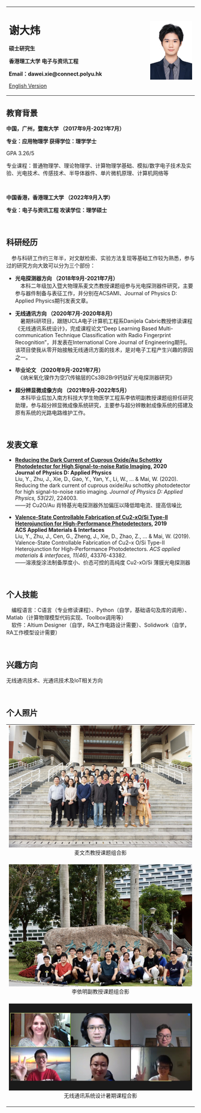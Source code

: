 <div>
<table border="0">
  <tr>
    <td width="75%">
      <h1> 谢大炜 </h1>
      <p><b> 硕士研究生 </b></p>
      <p><b> 香港理工大学 电子与资讯工程 </b></p>
      <p><b> Email：dawei.xie@connect.polyu.hk </b></p>
      <p><a href="/index.html">English Version</a></p>
    </td>
    <td width="25%">
      <img src="/PersonalPhoto.jpg" width="100%">
    </td>
  </tr>
</table>
</div>


## 教育背景

**中国，广州，暨南大学 （2017年9月-2021年7月）**

**专业：应用物理学 获得学位：理学学士**

GPA 3.26/5
 
专业课程：普通物理学、理论物理学、计算物理学基础、模拟/数字电子技术及实验、光电技术、传感技术、半导体器件、单片微机原理、计算机网络等

<br>

**中国香港，香港理工大学 （2022年9月入学）**  

**专业：电子与资讯工程 攻读学位：理学硕士**

<br>

## 科研经历

　参与科研工作约三年半，对文献检索、实验方法复现等基础工作较为熟悉，参与过的研究方向大致可以分为三个部份：

- **光电探测器方向 （2018年9月-2021年7月）**<br>
　本科二年级加入暨大物理系麦文杰教授课题组参与光电探测器件研究，主要参与器件制备与表征工作，并分别在ACSAMI、Journal of Physics D: Applied Physics期刊发表文章。

- **无线通讯方向 （2020年7月-2020年8月）**<br>
　暑期科研项目，跟随UCLA电子计算机工程系Danijela Cabric教授修读课程《无线通讯系统设计》，完成课程论文“Deep Learning Based Multi-communication Technique Classification with Radio Fingerprint Recognition”，并发表在International Core Journal of Engineering期刊。该项目使我从零开始接触无线通讯方面的技术，是对电子工程产生兴趣的原因之一。

- **毕业论文 （2020年9月-2021年7月）**<br>
　《纳米氧化镍作为空穴传输层的Cs3Bi2Br9钙钛矿光电探测器研究》

- **超分辨显微成像方向 （2021年9月-2022年5月）**<br>
　本科毕业后加入南方科技大学生物医学工程系李依明副教授课题组担任研究助理，参与超分辨显微成像系统研究，主要参与超分辨散射成像系统的搭建及原有系统的光路电路维护工作。

<br>

## 发表文章

- **[Reducing the Dark Current of Cuprous Oxide/Au Schottky Photodetector for High Signal-to-noise Ratio Imaging](https://doi.org/10.1088/1361-6463/ab7fd7), 2020** <br>
**Journal of Physics D: Applied Physics**<br>
Liu, Y., Zhu, J., Xie, D., Gao, Y., Yan, Y., Li, W., ... & Mai, W. (2020). Reducing the dark current of cuprous oxide/Au schottky photodetector for high signal-to-noise ratio imaging. *Journal of Physics D: Applied Physics, 53(22)*, 224003.<br>
——对 Cu2O/Au 肖特基光电探测器外加偏压以降低暗电流、提高信噪比

- **[Valence-State Controllable Fabrication of Cu2-xO/Si Type-II Heterojunction for High-Performance Photodetectors](https://doi.org/10.1021/acsami.9b15727), 2019** <br>
**ACS Applied Materials & Interfaces**<br>
Liu, Y., Zhu, J., Cen, G., Zheng, J., Xie, D., Zhao, Z., ... & Mai, W. (2019). Valence-State Controllable Fabrication of Cu2–x O/Si Type-II Heterojunction for High-Performance Photodetectors. *ACS applied materials & interfaces, 11(46)*, 43376-43382.<br>
——溶液旋涂法制备厚度小、价态可控的高纯度 Cu2-xO/Si 薄膜光电探测器

<br>

## 个人技能

　编程语言：C语言（专业修读课程）、Python（自学，基础语句及库的调用）、Matlab（计算物理模型代码实现、Toolbox调用等）<br>
　软件：Altium Designer（自学，RA工作电路设计需要）、Solidwork（自学，RA工作模型设计需要）

<br>

## 兴趣方向

无线通讯技术、光通讯技术及IoT相关方向 

<br>

## 个人照片

<div>
  <table border="0">
    <tr>
      <td width="80%">
        <img src="/withProfMai.jpg" width="100%">
        <div align='center'>麦文杰教授课题组合影</div><br>
      </td>
    </tr>
    <tr>
      <td width="80%">
        <img src="/withProfLi.jpg" width="100%">
        <div align='center'>李依明副教授课题组合影</div><br>
      </td>
    </tr>
    <tr>
      <td width="80%">
        <img src="/Danijela.jpg" width="100%">
        <div align='center'>无线通讯系统设计暑期课程合影</div><br>
      </td>
    </tr>
  </table>
</div>
